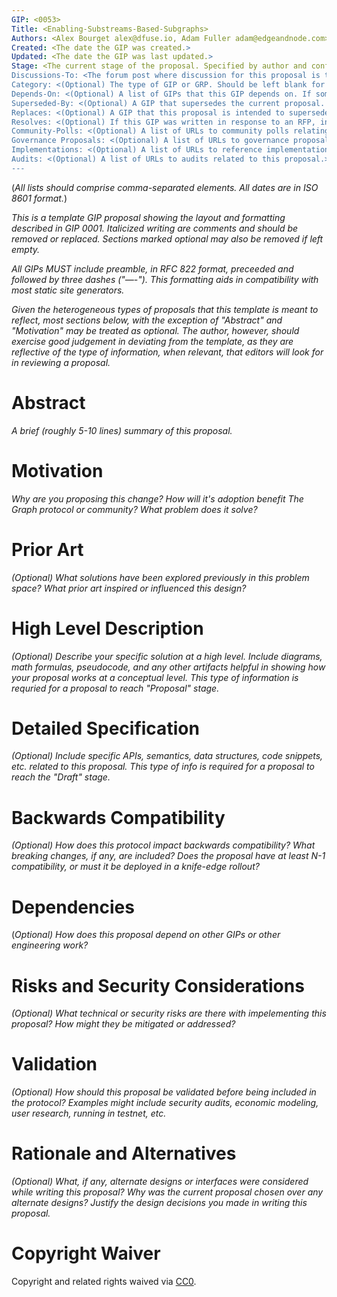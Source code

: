 ```yaml
---
GIP: <0053>
Title: <Enabling-Substreams-Based-Subgraphs>
Authors: <Alex Bourget alex@dfuse.io, Adam Fuller adam@edgeandnode.com>
Created: <The date the GIP was created.>
Updated: <The date the GIP was last updated.>
Stage: <The current stage of the proposal. Specified by author and confirmed by editors by virtue of a GIP being accepted into an editor's view of the repo.>
Discussions-To: <The forum post where discussion for this proposal is taking place.>
Category: <(Optional) The type of GIP or GRP. Should be left blank for GRCs. Valid types are "Protocol Logic", "Protocol Interfaces", "Subgraph API", "Process", "Economic Parameters", "Protocol Charters".>
Depends-On: <(Optional) A list of GIPs that this GIP depends on. If some other type of dependency exists, include a reference link here and an explanation in the body of the GIP.>
Superseded-By: <(Optional) A GIP that supersedes the current proposal. If this field is specified, the stage of the GIP should be "Withdrawn".>
Replaces: <(Optional) A GIP that this proposal is intended to supersede.>
Resolves: <(Optional) If this GIP was written in response to an RFP, include it here.>
Community-Polls: <(Optional) A list of URLs to community polls relating to this GIP.>
Governance Proposals: <(Optional) A list of URLs to governance proposals related to this GIP.>
Implementations: <(Optional) A list of URLs to reference implementations for this proposal.>
Audits: <(Optional) A list of URLs to audits related to this proposal.>
---
```

(*All lists should comprise comma-separated elements. All dates are in ISO 8601 format.*)

*This is a template GIP proposal showing the layout and formatting described in GIP 0001. Italicized writing are comments and should be removed or replaced. Sections marked optional may also be removed if left empty.*

*All GIPs MUST include preamble, in RFC 822 format, preceeded and followed by three dashes ("—-"). This formatting aids in compatibility with most static site generators.*

*Given the heterogeneous types of proposals that this template is meant to reflect, most sections below, with the exception of "Abstract" and "Motivation" may be treated as optional. The author, however, should exercise good judgement in deviating from the template, as they are reflective of the type of information, when relevant, that editors will look for in reviewing a proposal.*

# Abstract

*A brief (roughly 5-10 lines) summary of this proposal.*

# Motivation

*Why are you proposing this change? How will it's adoption benefit The Graph protocol or community? What problem does it solve?*

# Prior Art

*(Optional) What solutions have been explored previously in this problem space? What prior art inspired or influenced this design?*

# High Level Description

*(Optional) Describe your specific solution at a high level. Include diagrams, math formulas, pseudocode, and any other artifacts helpful in showing how your proposal works at a conceptual level. This type of information is requried for a proposal to reach "Proposal" stage.*

# Detailed Specification

*(Optional) Include specific APIs, semantics, data structures, code snippets, etc. related to this proposal. This type of info is required for a proposal to reach the "Draft" stage.*

# Backwards Compatibility

*(Optional) How does this protocol impact backwards compatibility? What breaking changes, if any, are included? Does the proposal have at least N-1 compatibility, or must it be deployed in a knife-edge rollout?*

# Dependencies

(*Optional) How does this proposal depend on other GIPs or other engineering work?*

# Risks and Security Considerations

*(Optional) What technical or security risks are there with impelementing this proposal? How might they be mitigated or addressed?*

# Validation

*(Optional) How should this proposal be validated before being included in the protocol? Examples might include security audits, economic modeling, user research, running in testnet, etc.*

# Rationale and Alternatives

*(Optional) What, if any, alternate designs or interfaces were considered while writing this proposal? Why was the current proposal chosen over any alternate designs? Justify the design decisions you made in writing this proposal.*

# Copyright Waiver

Copyright and related rights waived via [CC0](https://creativecommons.org/publicdomain/zero/1.0/).
